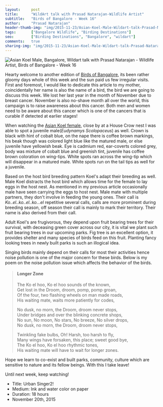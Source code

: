 ```yaml
---
layout:     post
title:      "WildArt talk with Prasad Natarajan-Wildlife Artist"
subtitle:   "Birds of Bangalore - Week 16"
author:     "Prasad Natarajan"
header-thumb-img: "img/2015-11-23/Asian-Koel-Male-Wildart-talk-Prasad-Natarajan-thumb.jpg"
tags:       ["Bangalore Wildlife", "Birding Destinations"]
seo: 		["Birding Destinations", "Bangalore", "wildart"]
comments:   true
sharing-img: "img/2015-11-23/Asian-Koel-Male-Wildart-talk-Prasad-Natarajan.jpg"
---
```



<img src="{{ site.baseurl }}/img/2015-11-23/Asian-Koel-Male-Wildart-talk-Prasad-Natarajan.jpg" alt="Asian Koel Male, Bangalore, Wildart talk with Prasad Natarajan - Wildlife Artist, Birds of Bangalore - Week 16">

<p>
Hearty welcome to another edition of <a href="{{ site.baseurl }}/wildart" target="_blank">Birds of Bangalore</a>, its been rather gloomy days whole of this week and the sun paid us few irregular visits. First and foremost, I would like to dedicate this article to my mother, coincidentally her name is also the name of a bird, the bird we are going to discuss this week. We lost her last year in the month of November due to breast cancer. November is also no-shave month all over the world, this campaign is to raise awareness about this cancer. Both men and women need to be aware about this cancer which is one of the cancers that is curable if detected at earlier stages!
</p>

<p>
When watching the <a href="{{ site.baseurl }}/wildart/2015-11-14-Asian-Koel.html" target="_blank">Asian Koel female</a>, close by at a House Crow nest I was able to spot a juvenile male(<em>Eudynamys Scolopaceus</em>) as well. Crown is black with hint of cobalt blue, on the nape there is coffee brown markings, his beak though was colored light blue like the matured male, or else juvenile have yellowish beak. Eye is cadmium red, ear-coverts colored grey, body was mixture of cobalt blue and greenish tint, juvenile has coffee brown coloration on wing-tips. White spots ran across the wing-tip which will disappear in a matured male. White spots run on the tail tips as well for a juvenile.
</p>

<p>
Based on the host bird breeding pattern Koel's adapt their breeding as well. Male Koel distracts the host bird which allows time for the female to lay eggs in the host nest. As mentioned in my previous article occasionally male have seen carrying the eggs to host nest. Male mate with multiple partners, they don't involve in feeding the young ones. Their call is <em>Ko..el..ko..el..ko...el</em> repetitive several calls,  calls are more prominent during breeding season, off season their call is mainly to mark their territory. Their name is also derived from their call. 
</p>

<p>
Adult Koel's are frugivorous, they depend upon fruit bearing trees for their survival, with deceasing green cover across our city, it is vital we plant such fruit bearing trees in our upcoming parks. Fig tree is an excellent option, it provides shelter and many species of birds feed on this fruit. Planting fancy looking trees in newly built parks is such an illogical idea. 
</p>

<p>
Singing birds mainly depend on their calls for most their activities hence noise pollution is one of the major concern for these birds. Below is my poem on the noise pollution issue which affects the behavior of the birds. 
</p>


<blockquote>
<h4>Longer Zone</h4>
<p>The Ko el hoo, Ko el hoo sounds of the known,<br/>
Get lost in the Droom, droom, pomp, pomp groan,<br/>
Of the four, two flashing wheels on man made roads,<br/>
His waiting mate, waits more patiently for codes,<br/>
</p>

<p>No dusk, no morn, the Droom, droom never stops,<br/>
Under bridges and over the blinking concrete shops,<br/>
No sun, No moon, No stars, No breeze, No silver drops,<br/>
No dusk, no morn, the Droom, droom never stops,<br/>
</p>

<p>Twinkling fake bulbs, Oh! Harsh, too harsh to fly,<br/>
Many wings have forsaken, this place; sweet good bye,<br/>
The Ko el hoo, Ko el hoo rhythmic tones,<br/>
 His waiting mate will have to wait for longer zones.<br/>
</p>
</blockquote>

<p>
Hope we learn to co-exist and built parks, community, culture which are sensitive to nature and its fellow beings. With this I take leave!
</p>

<p>
Until next week, keep watching!
</p>

<p>
	<ul>
		 <li>Title: Urban Singer2!</li>
		 <li>Medium: Ink and water color on paper</li>
		 <li>Duration: 18 hours</li>
		 <li>November 20th, 2015</li>
 	</ul>
</p>

